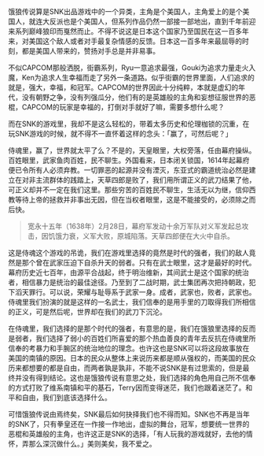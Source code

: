 饿狼传说算是SNK出品游戏中的一个异类，主角是个美国人，主角爱上的是个美国人，就连大反派也是个美国人，但系列作品仍然一部接一部地出，直到千年前迎来系列巅峰狼印而戛然而止。不得不说这是日本这个国家乃至国民在这一百多年来，对美国这个敌人或者对手最复杂情感的反馈。日本这一百多年来最屈辱的时刻，都是美国人带来的，赞扬对手总是并非易事。

不似CAPCOM那般洒脱，街霸系列，Ryu一意追求最强，Gouki为追求力量走火入魔，Ken为追求人生幸福而走了另外一条道路。似乎街霸的世界里面，人们追求的就是，强大，幸福，和冠军。CAPCOM的世界因此十分纯粹，本就是虚幻的年代，没有朝野之争，没有列强瓜分，他们有的是英雄般的主角和妄想征服世界的恶棍，CAPCOM的玩家是幸福的，打倒对手就好了嘛，需要多想什么呢？

而在SNK的游戏里，我却不是这么轻松的，带着太多历史和伦理枷锁的沉重，在玩SNK游戏的时候，就不得不一直怀着这样的念头：「赢了，可然后呢？」

侍魂里，赢了，世界就太平了么？不是的，天皇眼里，大权旁落，任由幕府操纵。百姓眼里，武家鱼肉百姓，民不聊生。外国看来，日本闭关锁国，1614年起幕府便已令所有人必须弃教。一切罪恶的起源并没有湮灭，东亚式的霸道统治必然是建立在对非主流群体的践踏上，天草四郎是败了，我们用所谓正义的武刀结果了他，可正义却并不一定在我们这里。那些穷苦的百姓民不聊生，生活无以为继，信仰西教等待上帝的拯救并非事出无因，但在当权者眼里，这是不能接受的，必须除之而后快。

>宽永十五年（1638年）2月28日，幕府军发动十余万军队对义军发起总攻击，因饥饿力衰，义军大败，原城陷落。天草四郎便在大火中自杀。

这是侍魂这个游戏的吊诡，我们在游戏里选择的竟然是时代的强者，我们的敌人竟然是那个曾在武家压迫下自杀升天的弱者。只有在武士眼里，这才是最好的时代。幕府历史近七百年，由源平合战起，终于明治维新，其间武士是这个国家的统治者，相信暴力是统治的最佳途径。乃至到了二战时期，武士集团再次把持朝政，犯下滔天罪行。可以说，荣耀与耻辱系于武家一身。成者，武家也，败者，武家也。侍魂里我们扮演的就是这样的一名武士，我们信奉的是用手里的刀取得我们所相信的正义，可是然后呢，世界却在我们的武刀下沉沦。

在侍魂里，我们选择的是那个时代的强者，有意思的是，我们在饿狼里选择的反而是弱者，我们选择了弱小的百姓们所喜爱的那个热血善良的青年去反抗在侍魂里所信奉的考暴力和手腕区的统治地位的理念。也许这也是SNK可以将这段故事放在美国的南镇的原因。日本的民众从整体上来说历来都是顺从强权的，而美国的民众历来都想要的都是自由，而两者孰是孰非，不能不说SNK是有过思索的，但是最终并没有得到结论。这也是饿狼传说有意思之处，我们选择的角色用自己所不信奉的方式打败了维系南镇和平的基石，Terry因而变得迷茫，我们也跟着迷茫了。和平和自由，我们到底该选择什么。

可惜饿狼传说由焉终矣，SNK最后如何抉择我们也不得而知。SNK也不再是当年的SNK了，只有拳皇还在一作接一作地出，虚拟的舞台，冠军，想要统一世界的恶棍和英雄般的主角，也许这正是SNK的选择，「有人玩我的游戏就好，去他的情怀，弄那么深沉做什么。」美则美矣，我不爱之。
